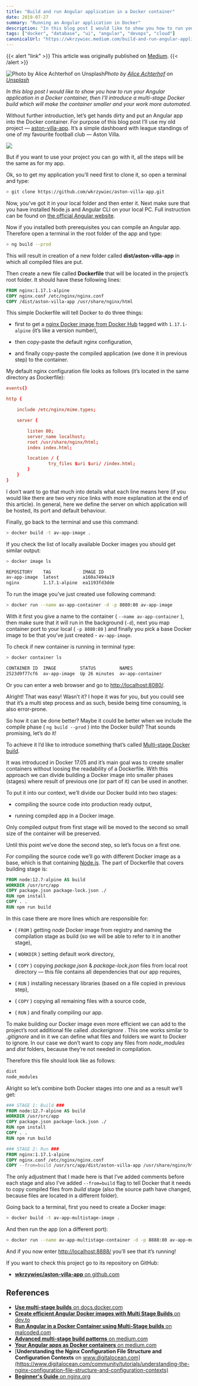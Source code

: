 ```yaml
---
title: "Build and run Angular application in a Docker container"
date: 2019-07-27
summary: "Running an Angular application in Docker"
description: "In this blog post I would like to show you how to run your Angular application in a Docker container, then I’ll introduce a multi-stage Docker build which will make the container smaller and your work more automated."
tags: ["docker", "database", "ui", "angular", "devops", "cloud"]
canonicalUrl: "https://wkrzywiec.medium.com/build-and-run-angular-application-in-a-docker-container-b65dbbc50be8"
---
```


{{< alert "link" >}}
This article was originally published on [Medium](https://wkrzywiec.medium.com/build-and-run-angular-application-in-a-docker-container-b65dbbc50be8).
{{< /alert >}}  

![Photo by [Alice Achterhof](https://unsplash.com/@alicegrace?utm_source=medium&utm_medium=referral) on [Unsplash](https://unsplash.com?utm_source=medium&utm_medium=referral)](https://cdn-images-1.medium.com/max/7874/0*XuvtM9msowqAOxNM)*Photo by [Alice Achterhof](https://unsplash.com/@alicegrace?utm_source=medium&utm_medium=referral) on [Unsplash](https://unsplash.com?utm_source=medium&utm_medium=referral)*

*In this blog post I would like to show you how to run your Angular application in a Docker container, then I’ll introduce a multi-stage Docker build which will make the container smaller and your work more automated.*

Without further introduction, let’s get hands dirty and put an Angular app into the Docker container. For purpose of this blog post I’ll use my old project — [aston-villa-app](https://github.com/wkrzywiec/aston-villa-app). It’s a simple dashboard with league standings of one of my favourite football club — Aston Villa.

![](https://cdn-images-1.medium.com/max/2204/1*-rX1iTEXcYkyx4yU2IQIgQ.png)

But if you want to use your project you can go with it, all the steps will be the same as for my app.

Ok, so to get my application you’ll need first to clone it, so open a terminal and type:

```bash
> git clone https://github.com/wkrzywiec/aston-villa-app.git
```

Now, you’ve got it in your local folder and then enter it. Next make sure that you have installed Node.js and Angular CLI on your local PC. Full instruction can be found on [the official Angular website](https://angular.io/guide/setup-local).

Now if you installed both prerequisites you can compile an Angular app. Therefore open a terminal in the root folder of the app and type:

```bash
> ng build --prod
```

This will result in creation of a new folder called **dist/aston-villa-app** in which all compiled files are put.

Then create a new file called **Dockerfile** that will be located in the project’s root folder. It should have these following lines:

```dockerfile
FROM nginx:1.17.1-alpine
COPY nginx.conf /etc/nginx/nginx.conf
COPY /dist/aston-villa-app /usr/share/nginx/html
```

This simple Dockerfile will tell Docker to do three things:

* first to get a [nginx Docker image from Docker Hub](https://hub.docker.com/_/nginx) tagged with `1.17.1-alpine` (it’s like a version number),

* then copy-paste the default nginx configuration,

* and finally copy-paste the compiled application (we done it in previous step) to the container.

My default nginx configuration file looks as follows (it’s located in the same directory as Dockerfile):

```conf
events{}

http {

    include /etc/nginx/mime.types;

    server {

        listen 80;
        server_name localhost;
        root /usr/share/nginx/html;
        index index.html;

        location / {
                try_files $uri $uri/ /index.html;
        }
    }
}
```

I don’t want to go that much into details what each line means here (if you would like there are two very nice links with more explanation at the end of this article). In general, here we define the server on which application will be hosted, its port and default behaviour.

Finally, go back to the terminal and use this command:

```bash
> docker build -t av-app-image .
```

If you check the list of locally available Docker images you should get similar output:

```bash
> docker image ls

REPOSITORY    TAG            IMAGE ID      
av-app-image  latest         a160a7494a19      
nginx         1.17.1-alpine  ea1193fd3dde        
```

To run the image you’ve just created use following command:

```bash
> docker run --name av-app-container -d -p 8080:80 av-app-image
```


With it first you give a name to the container ( `--name av-app-container` ), then make sure that it will run in the background (`-d`), next you map container port to your local ( `-p 8080:80` ) and finally you pick a base Docker image to be that you’ve just created - `av-app-image`.

To check if new container is running in terminal type:

```bash
> docker container ls

CONTAINER ID  IMAGE         STATUS         NAMES
2523d9f77cf6  av-app-image  Up 26 minutes  av-app-container
```

Or you can enter a web browser and go to [http://localhost:8080/](http://localhost:8080/).

Alright! That was easy! Wasn’t it? I hope it was for you, but you could see that it’s a multi step process and as such, beside being time consuming, is also error-prone.

So how it can be done better? Maybe it could be better when we include the compile phase ( `ng build --prod` ) into the Docker build? That sounds promising, let’s do it!

To achieve it I’d like to introduce something that’s called [Multi-stage Docker build](https://docs.docker.com/develop/develop-images/multistage-build/).

It was introduced in Docker 17.05 and it’s main goal was to create smaller containers without loosing the readability of a Dockerfile. With this approach we can divide building a Docker image into smaller phases (stages) where result of previous one (or part of it) can be used in another.

To put it into our context, we’ll divide our Docker build into two stages:

* compiling the source code into production ready output,

* running compiled app in a Docker image.

Only compiled output from first stage will be moved to the second so small size of the container will be preserved.

Until this point we’ve done the second step, so let’s focus on a first one.

For compiling the source code we’ll go with different Docker image as a base, which is that containing [Node.js](https://hub.docker.com/_/node/). The part of Dockerfile that covers building stage is:

```dockerfile
FROM node:12.7-alpine AS build
WORKDIR /usr/src/app
COPY package.json package-lock.json ./
RUN npm install
COPY . .
RUN npm run build
```

In this case there are more lines which are responsible for:

* ( `FROM` ) getting *node* Docker image from registry and naming the compilation stage as build (so we will be able to refer to it in another stage),

* ( `WORKDIR` ) setting default work directory,

* ( `COPY` ) copying *package.json* & *package-lock.json* files from local root directory — this file contains all dependencies that our app requires,

* ( `RUN` ) installing necessary libraries (based on a file copied in previous step),

* ( `COPY` ) copying all remaining files with a source code,

* ( `RUN` ) and finally compiling our app.

To make building our Docker image even more efficient we can add to the project’s root additional file called *.dockerignore* . This one works similar to *.gitignore* and in it we can define what files and folders we want to Docker to ignore. In our case we don’t want to copy any files from *node_modules* and *dist* folders, because they’re not needed in compilation.

Therefore this file should look like as follows:

```bash
dist
node_modules
```

Alright so let’s combine both Docker stages into one and as a result we’ll get:

```dockerfile
### STAGE 1: Build ###
FROM node:12.7-alpine AS build
WORKDIR /usr/src/app
COPY package.json package-lock.json ./
RUN npm install
COPY . .
RUN npm run build

### STAGE 2: Run ###
FROM nginx:1.17.1-alpine
COPY nginx.conf /etc/nginx/nginx.conf
COPY --from=build /usr/src/app/dist/aston-villa-app /usr/share/nginx/html
```

The only adjustment that I made here is that I’ve added comments before each stage and also I’ve added `--from=build` flag to tell Docker that it needs to copy compiled files from *build* stage (also the source path have changed, because files are located in a different folder).

Going back to a terminal, first you need to create a Docker image:

```bash
> docker build -t av-app-multistage-image .
```

And then run the app (on a different port):

```bash
> docker run --name av-app-multistage-container -d -p 8888:80 av-app-multistage-image
```

And if you now enter [http://localhost:8888/](http://localhost:8888/) you’ll see that it’s running!

If you want to check this project go to its repository on GitHub:

* [**wkrzywiec/aston-villa-app** on github.com](https://github.com/wkrzywiec/aston-villa-app)

## References
* [**Use multi-stage builds** on docs.docker.com](https://docs.docker.com/develop/develop-images/multistage-build/)
* [**Create efficient Angular Docker images with Multi Stage Builds**
 on dev.to](https://dev.to/avatsaev/create-efficient-angular-docker-images-with-multi-stage-builds-1f3n)
* [**Run Angular in a Docker Container using Multi-Stage builds**
 on malcoded.com](https://malcoded.com/posts/angular-docker/)
* [**Advanced multi-stage build patterns** on medium.com](https://medium.com/@tonistiigi/advanced-multi-stage-build-patterns-6f741b852fae)
* [**Your Angular apps as Docker containers** on medium.com](https://medium.com/@DenysVuika/your-angular-apps-as-docker-containers-471f570a7f2)
* [**Understanding the Nginx Configuration File Structure and Configuration Contexts** on www.digitalocean.com](https://www.digitalocean.com/community/tutorials/understanding-the-nginx-configuration-file-structure-and-configuration-contexts)
* [**Beginner's Guide** on nginx.org](http://nginx.org/en/docs/beginners_guide.html#conf_structure)
